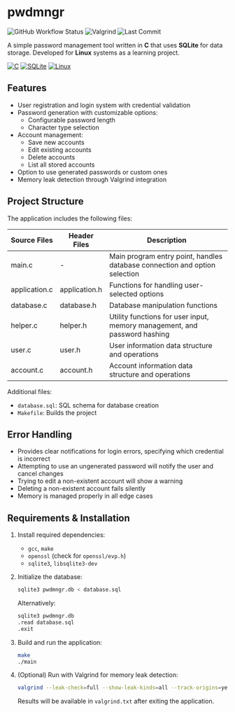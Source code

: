 # pwdmngr

![GitHub Workflow Status](https://img.shields.io/github/actions/workflow/status/z1z0v1c/pwdmngr/makefile.yml?branch=main)
![Valgrind](https://img.shields.io/badge/valgrind-%20checked-success)
![Last Commit](https://img.shields.io/github/last-commit/z1z0v1c/pwdmngr)

A simple password management tool written in **C** that uses **SQLite** for data storage. Developed for **Linux** systems as a learning project.

[![C](https://img.shields.io/badge/language-C-darkgrey.svg)](https://en.wikipedia.org/wiki/C_(programming_language))
[![SQLite](https://img.shields.io/badge/database-SQLite-blue.svg)](https://www.sqlite.org/)
[![Linux](https://img.shields.io/badge/platform-Linux-red.svg)](https://www.linux.org/)

## Features

- User registration and login system with credential validation
- Password generation with customizable options:
  - Configurable password length
  - Character type selection
- Account management:
  - Save new accounts
  - Edit existing accounts
  - Delete accounts
  - List all stored accounts
- Option to use generated passwords or custom ones
- Memory leak detection through Valgrind integration

## Project Structure

The application includes the following files:

| Source Files | Header Files | Description |
|--------------|--------------|-------------|
| main.c       | -            | Main program entry point, handles database connection and option selection |
| application.c | application.h | Functions for handling user-selected options |
| database.c   | database.h   | Database manipulation functions |
| helper.c     | helper.h     | Utility functions for user input, memory management, and password hashing |
| user.c       | user.h       | User information data structure and operations |
| account.c    | account.h    | Account information data structure and operations |

Additional files:
- `database.sql`: SQL schema for database creation
- `Makefile`: Builds the project

## Error Handling

- Provides clear notifications for login errors, specifying which credential is incorrect
- Attempting to use an ungenerated password will notify the user and cancel changes
- Trying to edit a non-existent account will show a warning
- Deleting a non-existent account fails silently
- Memory is managed properly in all edge cases

## Requirements & Installation

1. Install required dependencies:
   - `gcc`, `make`
   - `openssl` (check for `openssl/evp.h`)
   - `sqlite3`, `libsqlite3-dev`

2. Initialize the database:

   ```bash
   sqlite3 pwdmngr.db < database.sql
   ```
   
   Alternatively:
   ```bash
   sqlite3 pwdmngr.db
   .read database.sql
   .exit
   ```

3. Build and run the application:

   ```bash
   make
   ./main
   ```

4. (Optional) Run with Valgrind for memory leak detection:
   ```bash
   valgrind --leak-check=full --show-leak-kinds=all --track-origins=yes --verbose --log-file=valgrind.txt ./main -lsqlite3
   ```
   
   Results will be available in `valgrind.txt` after exiting the application.
